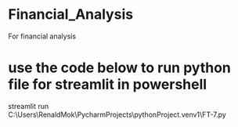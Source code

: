 # Financial_Analysis
For financial analysis

# use the code below to run python file for streamlit in powershell
streamlit run C:\Users\RenaldMok\PycharmProjects\pythonProject\.venv1\FT-7.py
